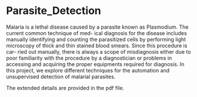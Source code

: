 # Parasite_Detection

Malaria is a lethal disease caused by a parasite
known as Plasmodium. The current common technique of med-
ical diagnosis for the disease includes manually identifying and
counting the parasitized cells by performing light microscopy of
thick and thin stained blood smears. Since this procedure is car-
ried out manually, there is always a scope of misdiagnosis either
due to poor familiarity with the procedure by a diagnostician
or problems in accessing and acquiring the proper equipments
required for diagnosis. In this project, we explore different
techniques for the automation and unsupervised detection of
malarial parasites.

The extended details are provided in the pdf file.
